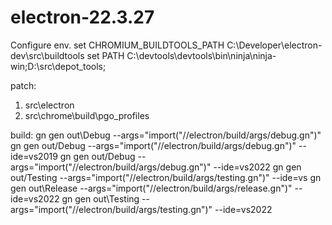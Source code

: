 # electron-22.3.27

Configure env.
set CHROMIUM_BUILDTOOLS_PATH C:\Developer\electron-dev\src\buildtools
set PATH C:\devtools\devtools\bin\ninja\ninja-win;D:\src\depot_tools;

patch:
1. src\electron
2. src\chrome\build\pgo_profiles

build:
gn gen out\Debug --args="import(\"//electron/build/args/debug.gn\")"
gn gen out/Debug --args="import(\"//electron/build/args/debug.gn\")" --ide=vs2019
gn gen out/Debug --args="import(\"//electron/build/args/debug.gn\")" --ide=vs2022
gn gen out/Testing --args="import(\"//electron/build/args/testing.gn\")" --ide=vs
gn gen out\Release --args="import(\"//electron/build/args/release.gn\")" --ide=vs2022
gn gen out\Testing --args="import(\"//electron/build/args/testing.gn\")" --ide=vs2022